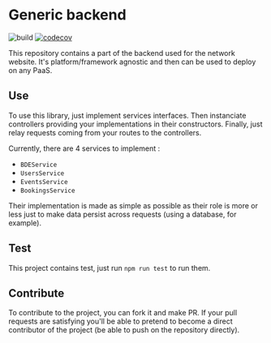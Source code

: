 # Generic backend

![build](https://github.com/BDE-Polytech-MTP/generic-backend/workflows/build/badge.svg)
[![codecov](https://codecov.io/gh/BDE-Polytech-MTP/generic-backend/branch/master/graph/badge.svg)](https://codecov.io/gh/BDE-Polytech-MTP/generic-backend)

This repository contains a part of the backend used for the network website. It's platform/framework agnostic and then can be used
to deploy on any PaaS.

## Use

To use this library, just implement services interfaces. Then instanciate controllers providing your implementations in their constructors. Finally,
just relay requests coming from your routes to the controllers.

Currently, there are 4 services to implement :
* `BDEService`
* `UsersService`
* `EventsService`
* `BookingsService`

Their implementation is made as simple as possible as their role is more or less just to make data persist across requests (using a database, for example).

## Test

This project contains test, just run `npm run test` to run them.

## Contribute

To contribute to the project, you can fork it and make PR. If your pull requests are satisfying you'll be able to pretend to become
a direct contributor of the project (be able to push on the repository directly).